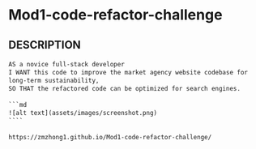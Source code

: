 # Mod1-code-refactor-challenge

##  DESCRIPTION
    AS a novice full-stack developer
    I WANT this code to improve the market agency website codebase for long-term sustainability, 
    SO THAT the refactored code can be optimized for search engines. 

    ```md
    ![alt text](assets/images/screenshot.png)
    ````

    https://zmzhong1.github.io/Mod1-code-refactor-challenge/